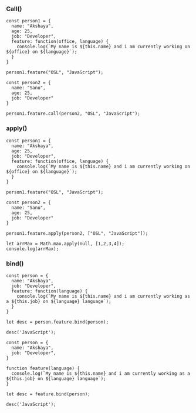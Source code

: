 ### Call()
```JS
const person1 = {
  name: "Akshaya",
  age: 25,
  job: "Developer",
  feature: function(office, language) {
    console.log(`My name is ${this.name} and i am currently working on ${office} on ${language}`);
  }
}

person1.feature("OSL", "JavaScript");

const person2 = {
  name: "Sanu",
  age: 25,
  job: "Developer"
}

person1.feature.call(person2, "OSL", "JavaScript");
```

<!-- My name is Akshaya and i am currently working on OSL on JavaScript

My name is Sanu and i am currently working on OSL on JavaScript -->

### apply()
```JS
const person1 = {
  name: "Akshaya",
  age: 25,
  job: "Developer",
  feature: function(office, language) {
    console.log(`My name is ${this.name} and i am currently working on ${office} on ${language}`);
  }
}

person1.feature("OSL", "JavaScript");

const person2 = {
  name: "Sanu",
  age: 25,
  job: "Developer"
}

person1.feature.apply(person2, ["OSL", "JavaScript"]);
```

<!-- My name is Akshaya and i am currently working on OSL on JavaScript

My name is Sanu and i am currently working on OSL on JavaScript -->

```JS
let arrMax = Math.max.apply(null, [1,2,3,4]);
console.log(arrMax);
```

### bind()
```JS
const person = {
  name: "Akshaya",
  job: "Developer",
  feature: function(language) {
    console.log(`My name is ${this.name} and i am currently working as a ${this.job} on ${language} language`);
  }
}

let desc = person.feature.bind(person);

desc('JavaScript');
```

```JS
const person = {
  name: "Akshaya",
  job: "Developer",
}

function feature(language) {
  console.log(`My name is ${this.name} and i am currently working as a ${this.job} on ${language} language`);
}

let desc = feature.bind(person);

desc('JavaScript');
```